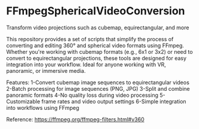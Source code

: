 # FFmpegSphericalVideoConversion
 Transform video projections such as cubemap, equirectangular, and more


This repository provides a set of scripts that simplify the process of converting and editing 360° and spherical video formats using FFmpeg. Whether you're working with cubemap formats (e.g., 6x1 or 3x2) or need to convert to equirectangular projections, these tools are designed for easy integration into your workflow. Ideal for anyone working with VR, panoramic, or immersive media.

Features:
1-Convert cubemap image sequences to equirectangular videos
2-Batch processing for image sequences (PNG, JPG)
3-Split and combine panoramic formats
4-No quality loss during video processing
5-Customizable frame rates and video output settings
6-Simple integration into workflows using FFmpeg

Reference:
https://ffmpeg.org/ffmpeg-filters.html#v360

